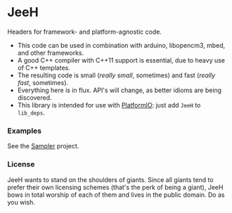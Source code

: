 # JeeH

Headers for framework- and platform-agnostic code.

* This code can be used in combination with arduino, libopencm3, mbed, and
  other frameworks.
* A good C++ compiler with C++11 support is essential, due to heavy use of C++
  templates.
* The resulting code is small (_really small_, sometimes) and fast (_really
  fast_, sometimes).
* Everything here is in flux. API's will change, as better idioms are being
  discovered.
* This library is intended for use with
  [PlatformIO](https://platformio.org/lib/show/3082/JeeH): just add `JeeH` to
  `lib_deps`.

### Examples

See the
[Sampler](https://git.jeelabs.org/jcw/jeeh/src/branch/master/examples/sampler)
project.

### License

JeeH wants to stand on the shoulders of giants. Since all giants tend to prefer
their own licensing schemes (that's the perk of being a giant), JeeH bows in
total worship of each of them and lives in the public domain. Do as you wish.
